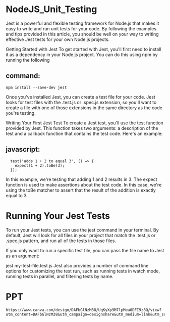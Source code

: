 # NodeJS_Unit_Testing
Jest is a powerful and flexible testing framework for Node.js that makes it easy to write and run unit tests for your code. By following the examples and tips provided in this article, you should be well on your way to writing effective Jest tests for your own Node.js projects.

Getting Started with Jest
To get started with Jest, you'll first need to install it as a dependency in your Node.js project. You can do this using npm by running the following 

## command:
    npm install --save-dev jest

Once you've installed Jest, you can create a test file for your code. Jest looks for test files with the .test.js or .spec.js extension, so you'll want to create a file with one of those extensions in the same directory as the code you're testing.

Writing Your First Jest Test
To create a Jest test, you'll use the test function provided by Jest. This function takes two arguments: a description of the test and a callback function that contains the test code. Here's an example:

## javascript:
      test('adds 1 + 2 to equal 3', () => {
        expect(1 + 2).toBe(3);
      });

In this example, we're testing that adding 1 and 2 results in 3. The expect function is used to make assertions about the test code. In this case, we're using the toBe matcher to assert that the result of the addition is exactly equal to 3.

# Running Your Jest Tests
To run your Jest tests, you can use the jest command in your terminal.
By default, Jest will look for all files in your project that match the 
.test.js or .spec.js pattern, and run all of the tests in those files.

If you only want to run a specific test file, you can pass the file name to Jest as an argument:


jest my-test-file.test.js
Jest also provides a number of command line options for customizing the test run, such as running tests in watch mode, running tests in parallel, and filtering tests by name.

# PPT
    https://www.canva.com/design/DAFbGlNzM38/UqKyXp9M7lpMea0DFI9z8Q/view?utm_content=DAFbGlNzM38&utm_campaign=designshare&utm_medium=link&utm_source=publishsharelink#12
